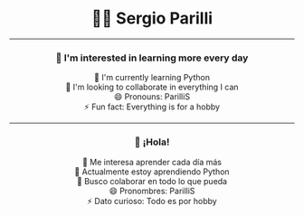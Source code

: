 <div align="center">

# 👨‍💻 Sergio Parilli

---

### 👀 I'm interested in learning more every day  
🌱 I'm currently learning Python  
💞️ I'm looking to collaborate in everything I can  
😄 Pronouns: ParilliS  
⚡ Fun fact: Everything is for a hobby  

---

### 👋 ¡Hola!  
👀 Me interesa aprender cada día más  
🌱 Actualmente estoy aprendiendo Python  
💞️ Busco colaborar en todo lo que pueda  
😄 Pronombres: ParilliS  
⚡ Dato curioso: Todo es por hobby  

</div>
